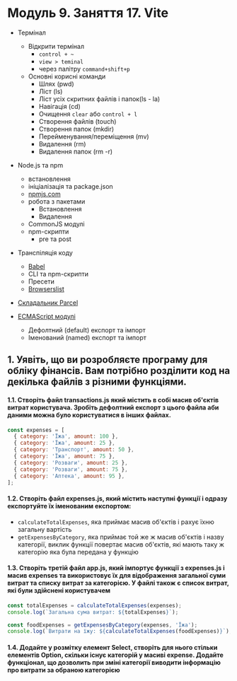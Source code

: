 # Модуль 9. Заняття 17. Vite

- Термінал

  - Відкрити термінал
    - `control + ~`
    - `view > teminal`
    - через палітру `command+shift+p`
  - Основні корисні команди
    - Шлях (pwd)
    - Ліст (ls)
    - Ліст усіх скритних файлів і папок(ls - la)
    - Навігація (cd)
    - Очищення `clear` або `control + l`
    - Створення файлів (touch)
    - Створення папок (mkdir)
    - Перейменування/переміщення (mv)
    - Видалення (rm)
    - Видалення папок (rm -r)

- Node.js та npm
  - встановлення
  - ініціалізація та package.json
  - [npmjs.com](https://www.npmjs.com/)
  - робота з пакетами
    - Встановлення
    - Видалення
  - CommonJS модулі
  - npm-скрипти
    - pre та post
- Транспіляція коду
  - [Babel](https://babeljs.io/)
  - CLI та npm-скрипти
  - Пресети
  - [Browserslist](https://github.com/browserslist/browserslist)
- [Складальник Parcel](https://parceljs.org/)
- [ECMAScript модулі](https://exploringjs.com/es6/ch_modules.html)

  - Дефолтний (default) експорт та імпорт
  - Іменований (named) експорт та імпорт

## 1. Уявіть, що ви розробляєте програму для обліку фінансів. Вам потрібно розділити код на декілька файлів з різними функціями.

#### 1.1. Створіть файл transactions.js який містить в собі масив об'єктів витрат користувача. Зробіть дефолтний експорт з цього файла аби даними можна було користуватися в інших файлах.

```js
const expenses = [
  { category: 'Їжа', amount: 100 },
  { category: 'Їжа', amount: 25 },
  { category: 'Транспорт', amount: 50 },
  { category: 'Їжа', amount: 75 },
  { category: 'Розваги', amount: 25 },
  { category: 'Розваги', amount: 75 },
  { category: 'Аптека', amount: 95 },
];
```

#### 1.2. Створіть файл expenses.js, який містить наступні функції і одразу експортуйте їх іменованим експортом:

- `calculateTotalExpenses`, яка приймає масив об'єктів і рахує їхню загальну
  вартість
- `getExpensesByCategory`, яка приймає той же ж масив об'єктів і назву
  категорії, виклик функції повертає масив об'єктів, які мають таку ж категорію
  яка була передана у функцію

#### 1.3. Створіть третій файл app.js, який імпортує функції з expenses.js і масив expenses та використовує їх для відображення загальної суми витрат та списку витрат за категорією. У файлі також є список витрат, які були здійснені користувачем

```js
const totalExpenses = calculateTotalExpenses(expenses);
console.log(`Загальна сума витрат: ${totalExpenses}`);

const foodExpenses = getExpensesByCategory(expenses, 'Їжа');
console.log(`Витрати на їжу: ${calculateTotalExpenses(foodExpenses)}`);
```

#### 1.4. Додайте у розмітку елемент Select, створіть для нього стільки елементів Option, скільки існує категорій у масиві expense. Додайте функціонал, що дозволить при зміні категорії виводити інформацію про витрати за обраною категорією
